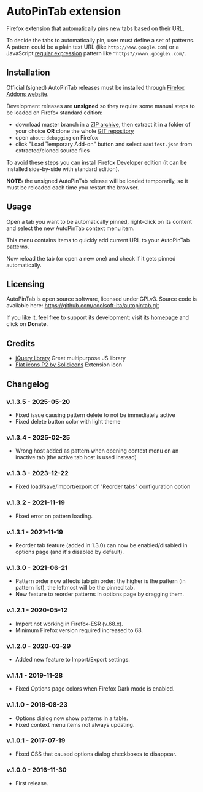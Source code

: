 # AutoPinTab extension

Firefox extension that automatically pins new tabs based on their URL.

To decide the tabs to automatically pin, user must define a set of patterns.
A pattern could be a plain text URL (like `http://www.google.com`) or a
JavaScript [regular expression](https://developer.mozilla.org/en-US/docs/Web/JavaScript/Guide/Regular_Expressions#Writing_a_regular_expression_pattern)
pattern like `^https?//www\.google\.com/`.

## Installation

Official (signed) AutoPinTab releases must be installed through
[Firefox Addons website](https://addons.mozilla.org/firefox/addon/autopintab/).

Development releases are **unsigned** so they require some manual steps to be loaded on Firefox standard edition:

- download master branch in a [ZIP archive](https://github.com/coolsoft-ita/autopintab/archive/master.zip), then extract it in a folder of your choice **OR** clone the whole [GIT repository](https://github.com/coolsoft-ita/autopintab.git)
- open `about:debugging` on Firefox
- click "Load Temporary Add-on" button and select `manifest.json` from extracted/cloned source files

To avoid these steps you can install Firefox Developer edition
(it can be installed side-by-side with standard edition).

**NOTE:** the unsigned AutoPinTab release will be loaded temporarily,
so it must be reloaded each time you restart the browser.

## Usage

Open a tab you want to be automatically pinned, right-click on its content and
select the new AutoPinTab context menu item.

This menu contains items to quickly add current URL to your AutoPinTab patterns.

Now reload the tab (or open a new one) and check if it gets pinned automatically.

## Licensing

AutoPinTab is open source software, licensed under GPLv3.
Source code is available here: https://github.com/coolsoft-ita/autopintab.git

If you like it, feel free to support its development:
visit its [homepage](http://coolsoft.altervista.org/autopintab) and click on **Donate**.

## Credits

- [jQuery library](https://jquery.com)
  Great multipurpose JS library
- [Flat icons P2 by Solidicons](http://www.myiconfinder.com/icon/color-colour-svg-png-eps-base-isoicons-map-marker-pin-thumb-push-workspace-thumb-pin/1110)
  Extension icon

## Changelog

### v.1.3.5 - 2025-05-20

- Fixed issue causing pattern delete to not be immediately active
- Fixed delete button color with light theme

### v.1.3.4 - 2025-02-25

- Wrong host added as pattern when opening context menu on an inactive tab (the active tab host is used instead)

### v.1.3.3 - 2023-12-22

- Fixed load/save/import/export of "Reorder tabs" configuration option

### v.1.3.2 - 2021-11-19

- Fixed error on pattern loading.

### v.1.3.1 - 2021-11-19

- Reorder tab feature (added in 1.3.0) can now be enabled/disabled in options page (and it's disabled by default).

### v.1.3.0 - 2021-06-21

- Pattern order now affects tab pin order: the higher is the pattern (in pattern list), the leftmost will be the pinned tab.
- New feature to reorder patterns in options page by dragging them.

### v.1.2.1 - 2020-05-12

- Import not working in Firefox-ESR (v.68.x).
- Minimum Firefox version required increased to 68.

### v.1.2.0 - 2020-03-29

- Added new feature to Import/Export settings.

### v.1.1.1 - 2019-11-28

- Fixed Options page colors when Firefox Dark mode is enabled.

### v.1.1.0 - 2018-08-23

- Options dialog now show patterns in a table.
- Fixed context menu items not always updating.

### v.1.0.1 - 2017-07-19

- Fixed CSS that caused options dialog checkboxes to disappear.

### v.1.0.0 - 2016-11-30

- First release.
